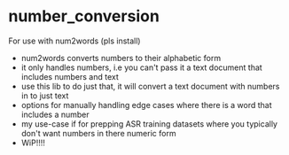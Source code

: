 # number_conversion
For use with num2words (pls install)
- num2words converts numbers to their alphabetic form
- it only handles numbers, i.e you can't pass it a text document that includes numbers and text
- use this lib to do just that, it will convert a text document with numbers in to just text
- options for manually handling edge cases where there is a word that includes a number
- my use-case if for prepping ASR training datasets where you typically don't want numbers in there numeric form
- WiP!!!!
